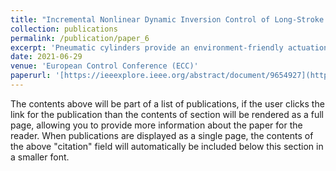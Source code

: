 ```yaml
---
title: "Incremental Nonlinear Dynamic Inversion Control of Long-Stroke Pneumatic Actuators"
collection: publications
permalink: /publication/paper_6
excerpt: 'Pneumatic cylinders provide an environment-friendly actuation means by minimizing the leakage of any harmful industrial fluids, as occurs for hydraulic actuators. However, pneumatic actuation has not been utilized widely for industrial servo applications due to its highly nonlinear nature. Incremental nonlinear dynamic inversion (INDI) is a form of nonlinear dynamic inversion (NDI) that relies less on plant-model information, and is thus inherently robust to mismatches in the known plant-model, and also to external disturbances. Developing an incremental nonlinear controller for a pneumatic system is the main focus of this research article, which is accomplished by utilizing a cascaded-control approach, where the inner-loop INDI tracks a given force and the outer-loop NDI is for controlling the piston-position. Moreover, realistic sensor noises have been added in the simulation and the robustness of the incremental approach is demonstrated with respect to a baseline PID controller.'
date: 2021-06-29
venue: 'European Control Conference (ECC)'
paperurl: '[https://ieeexplore.ieee.org/abstract/document/9654927](https://ieeexplore.ieee.org/abstract/document/9654927)'
---
```


The contents above will be part of a list of publications, if the user clicks the link for the publication than the contents of section will be rendered as a full page, allowing you to provide more information about the paper for the reader. When publications are displayed as a single page, the contents of the above "citation" field will automatically be included below this section in a smaller font.
